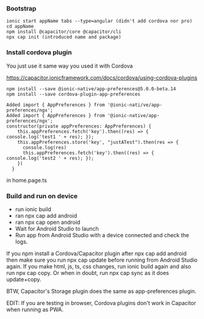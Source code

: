 
### Bootstrap
```
ionic start appName tabs --type=angular (didn't add cordova nor pro)
cd appName
npm install @capacitor/core @capacitor/cli
npx cap init (introduced name and package)
```

### Install cordova plugin
You just use it same way you used it with Cordova

https://capacitor.ionicframework.com/docs/cordova/using-cordova-plugins

```
npm install --save @ionic-native/app-preferences@5.0.0-beta.14
npm install --save cordova-plugin-app-preferences
```

```
Added import { AppPreferences } from '@ionic-nati/ve/app-preferences/ngx';
Added import { AppPreferences } from '@ionic-native/app-preferences/ngx';
constructor(private appPreferences: AppPreferences) {
    this.appPreferences.fetch('key').then((res) => { console.log('test1 ' + res); });
    this.appPreferences.store('key', "justATest").then(res => {
      console.log(res)
      this.appPreferences.fetch('key').then((res) => { console.log('test2 ' + res); });
    })
  }
```
in home.page.ts

### Build and run on device

* run ionic build
* ran npx cap add android
* ran npx cap open android
* Wait for Android Studio to launch
* Run app from Android Studio with a device connected and check the logs.


If you npm install a Cordova/Capacitor plugin after npx cap add android then make sure you run npx cap update before running from Android Studio again.
If you make html, js, ts, css changes, run ionic build again and also run npx cap copy.
Or when in doubt, run npx cap sync as it does update+copy.

BTW, Capacitor's Storage plugin does the same as app-preferences plugin.

EDIT: If you are testing in browser, Cordova plugins don't work in Capacitor when running as PWA.
